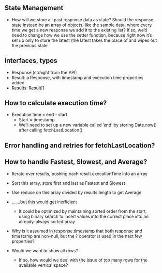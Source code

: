 ## State Management

- How will we store all past response data as state?  Should the response state instead be an array of objects, like the sample data, where every time we get a new response we add it to the existing list?  If so, we’d need to change how we use the setter function, because right now it’s set up only to store the latest (the latest takes the place of and wipes out the previous state

## interfaces, types

- Response (straight from the API)
- Result: a Response, with timestamp and execution time properties added
- Results: Result[]

## How to calculate execution time?

- Execution time = end - start
  - Start = timestamp
  - We’ll need to set up a new variable called ‘end’ by storing Date.now() after calling fetchLastLocation()

## Error handling and retries for fetchLastLocation?

## How to handle Fastest, Slowest, and Average?

- Iterate over results, pushing each result.executionTime into an array
- Sort this array, store first and last as Fastest and Slowest
- Use reduce on this array divided by results.length to get Average
- …….but this would get inefficient
  - It could be optimized by maintaining sorted order from the start, using binary search to insert values into the correct place into an already-always sorted array

- Why is it assumed in response.timestamp that both response and timestamp are non-null, but the ? operator is used in the next few properties?

- Would we want to show all rows?
  - If so, how would we deal with the issue of too many rows for the available vertical space?